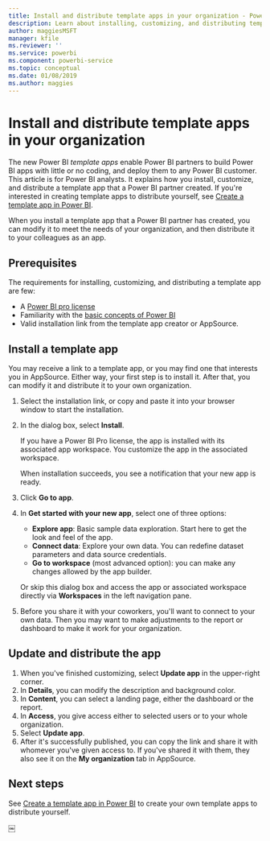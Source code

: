 ```yaml
---
title: Install and distribute template apps in your organization - Power BI
description: Learn about installing, customizing, and distributing template apps in your organization in Power BI.
author: maggiesMSFT
manager: kfile
ms.reviewer: ''
ms.service: powerbi
ms.component: powerbi-service
ms.topic: conceptual
ms.date: 01/08/2019
ms.author: maggies
---
```


# Install and distribute template apps in your organization 

The new Power BI *template apps* enable Power BI partners to build Power BI apps with little or no coding, and deploy them to any Power BI customer. This article is for Power BI analysts. It explains how you install, customize, and distribute a template app that a Power BI partner created. If you're interested in creating template apps to distribute yourself, see [Create a template app in Power BI](service-template-apps-create.md).

When you install a template app that a Power BI partner has created, you can modify it to meet the needs of your organization, and then distribute it to your colleagues as an app.  

## Prerequisites  

The requirements for installing, customizing, and distributing a template app are few:  

- A [Power BI pro license](service-self-service-signup-for-power-bi.md)
- Familiarity with the [basic concepts of Power BI ](service-basic-concepts.md)
- Valid installation link from the template app creator or AppSource.  

## Install a template app

You may receive a link to a template app, or you may find one that interests you in AppSource. Either way, your first step is to install it. After that, you can modify it and distribute it to your own organization.

1. Select the installation link, or copy and paste it into your browser window to start the installation.  

2. In the dialog box, select **Install**.

    If you have a Power BI Pro license, the app is installed with its associated app workspace. You customize the app in the associated workspace.

    When installation succeeds, you see a notification that your new app is ready. 

3. Click **Go to app**.
4. In **Get started with your new app**, select one of three options:

    - **Explore app**: Basic sample data exploration. Start here to get the look and feel of the app. 
    - **Connect data**: Explore your own data. You can redefine dataset parameters and data source credentials.
    - **Go to workspace** (most advanced option): you can make any changes allowed by the app builder.

    Or skip this dialog box and access the app or associated workspace directly via **Workspaces** in the left navigation pane.   
 
5. Before you share it with your coworkers, you'll want to connect to your own data. Then you may want to make adjustments to the report or dashboard to make it work for your organization. 

## Update and distribute the app

1. When you've finished customizing, select **Update app** in the upper-right corner.  
2. In **Details**, you can modify the description and background color.
3. In **Content**, you can select a landing page, either the dashboard or the report.
4. In **Access**, you give access either to selected users or to your whole organization.  
5. Select **Update app**. 
6. After it's successfully published, you can copy the link and share it with whomever you've given access to. If you've shared it with them, they also see it on the **My organization** tab in AppSource.

## Next steps 

See [Create a template app in Power BI](service-template-apps-create.md) to create your own template apps to distribute yourself.





￼ 

 
